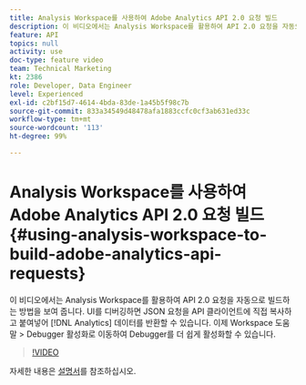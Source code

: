 ```yaml
---
title: Analysis Workspace를 사용하여 Adobe Analytics API 2.0 요청 빌드
description: 이 비디오에서는 Analysis Workspace를 활용하여 API 2.0 요청을 자동으로 빌드하는 방법을 보여 줍니다. UI를 디버깅하면 JSON 요청을 API 클라이언트에 직접 복사하고 붙여넣어 Analytics 데이터를 반환할 수 있습니다.
feature: API
topics: null
activity: use
doc-type: feature video
team: Technical Marketing
kt: 2386
role: Developer, Data Engineer
level: Experienced
exl-id: c2bf15d7-4614-4bda-83de-1a45b5f98c7b
source-git-commit: 833a34549d48478afa1883ccfc0cf3ab631ed33c
workflow-type: tm+mt
source-wordcount: '113'
ht-degree: 99%

---
```


# Analysis Workspace를 사용하여 Adobe Analytics API 2.0 요청 빌드 {#using-analysis-workspace-to-build-adobe-analytics-api-requests}

이 비디오에서는 Analysis Workspace를 활용하여 API 2.0 요청을 자동으로 빌드하는 방법을 보여 줍니다. UI를 디버깅하면 JSON 요청을 API 클라이언트에 직접 복사하고 붙여넣어 [!DNL Analytics] 데이터를 반환할 수 있습니다. 이제 Workspace 도움말 > Debugger 활성화로 이동하여 Debugger를 더 쉽게 활성화할 수 있습니다.

>[!VIDEO](https://video.tv.adobe.com/v/25890/?quality=12&learn=on)

자세한 내용은 [설명서](https://developer.adobe.com/analytics-apis/docs/2.0/#!AdobeDocs/analytics-2.0-apis/master/reporting-tricks.html)를 참조하십시오.
